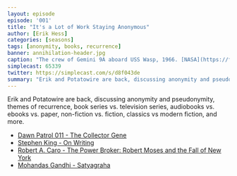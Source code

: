 ```yaml
---
layout: episode
episode: '001'
title: "It's a Lot of Work Staying Anonymous"
author: [Erik Hess]
categories: [seasons]
tags: [anonymity, books, recurrence]
banner: annihilation-header.jpg
caption: "The crew of Gemini 9A aboard USS Wasp, 1966. [NASA](https://flic.kr/p/fpKTEn)"
simplecast: 65339
twitter: https://simplecast.com/s/d8f043de
summary: "Erik and Potatowire are back, discussing anonymity and pseudonymity, themes of recurrence, book series vs. television series, audiobooks vs. ebooks vs. paper, non-fiction vs. fiction, classics vs. modern fiction, and more."
---
```


Erik and Potatowire are back, discussing anonymity and pseudonymity, themes of recurrence, book series vs. television series, audiobooks vs. ebooks vs. paper, non-fiction vs. fiction, classics vs modern fiction, and more.

 - [Dawn Patrol 011 - The Collector Gene][1]
 - [Stephen King - On Writing][2]
 - [Robert A. Caro - The Power Broker: Robert Moses and the Fall of New York][3]
 - [Mohandas Gandhi - Satyagraha][4]


  [1]: http://technicaldifficulties.us/dawn-patrol/011-the-collector-gene
  [2]: http://amzn.to/2oa2a3F
  [3]: http://amzn.to/2nE7E2T
  [4]: http://amzn.to/2naT6wi
